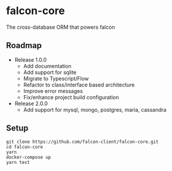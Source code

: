 falcon-core
===========
The cross-database ORM that powers falcon

## Roadmap
* Release 1.0.0
  * Add documentation
  * Add support for sqlite
  * Migrate to Typescript/Flow
  * Refactor to class/interface based architecture
  * Improve error messages
  * Fix/enhance project build configuration
* Release 2.0.0
  * Add support for mysql, mongo, postgres, maria, cassandra

## Setup
```
git clone https://github.com/falcon-client/falcon-core.git
cd falcon-core
yarn
docker-compose up
yarn test
```
